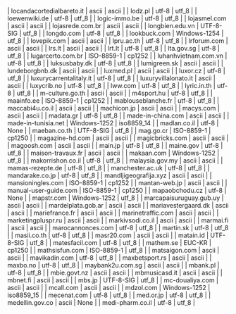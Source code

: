 | locandacortedialbareto.it | ascii | ascii |
| lodz.pl | utf-8 | utf_8 |
| loewenwiki.de | utf-8 | utf_8 |
| logic-immo.be | utf-8 | utf_8 |
| lojasmel.com | ascii | ascii |
| lojasrede.com.br | ascii | ascii |
| longbien.edu.vn | UTF-8-SIG | utf_8 |
| longdo.com | utf-8 | utf_8 |
| lookbuck.com | Windows-1254 | utf_8 |
| lovepik.com | ascii | ascii |
| lpru.ac.th | utf-8 | utf_8 |
| lrforum.com | ascii | ascii |
| lrs.lt | ascii | ascii |
| lrt.lt | utf-8 | utf_8 |
| lta.gov.sg | utf-8 | utf_8 |
| lugarcerto.com.br | ISO-8859-1 | cp1252 |
| luhanhvietnam.com.vn | utf-8 | utf_8 |
| luksusbaby.dk | utf-8 | utf_8 |
| lumigreen.sk | ascii | ascii |
| lundeborgbnb.dk | ascii | ascii |
| luxmed.pl | ascii | ascii |
| luxor.cz | utf-8 | utf_8 |
| luxurycarrentalitaly.it | utf-8 | utf_8 |
| luxuryvillalonato.it | ascii | ascii |
| luxycrib.no | utf-8 | utf_8 |
| lww.com | utf-8 | utf_8 |
| lyric.in.th | utf-8 | utf_8 |
| m-culture.go.th | ascii | ascii |
| m4sport.hu | utf-8 | utf_8 |
| maainfo.ee | ISO-8859-1 | cp1252 |
| mablouseblanche.fr | utf-8 | utf_8 |
| maccabi4u.co.il | ascii | ascii |
| machicon.jp | ascii | ascii |
| macys.com | ascii | ascii |
| madata.gr | utf-8 | utf_8 |
| made-in-china.com | ascii | ascii |
| made-in-tunisia.net | Windows-1252 | iso8859_14 |
| madlan.co.il | utf-8 | None |
| maeban.co.th | UTF-8-SIG | utf_8 |
| mag.go.cr | ISO-8859-1 | cp1250 |
| magazine-hd.com | ascii | ascii |
| magicbricks.com | ascii | ascii |
| magoosh.com | ascii | ascii |
| main.jp | utf-8 | utf_8 |
| maine.gov | utf-8 | utf_8 |
| maison-travaux.fr | ascii | ascii |
| makaan.com | Windows-1252 | utf_8 |
| makorrishon.co.il | utf-8 | utf_8 |
| malaysia.gov.my | ascii | ascii |
| mamas-rezepte.de | utf-8 | utf_8 |
| manchester.ac.uk | utf-8 | utf_8 |
| mandarake.co.jp | utf-8 | utf_8 |
| mandljigeografija.xyz | ascii | ascii |
| mansioningles.com | ISO-8859-1 | cp1252 |
| mantan-web.jp | ascii | ascii |
| manual-user-guide.com | ISO-8859-1 | cp1250 |
| mapaobchodu.cz | utf-8 | None |
| mapstr.com | Windows-1252 | utf_8 |
| marcapaisuruguay.gub.uy | ascii | ascii |
| mardelplata.gob.ar | ascii | ascii |
| mariavestergaard.dk | ascii | ascii |
| mariefrance.fr | ascii | ascii |
| marinetraffic.com | ascii | ascii |
| marketingpluspr.ru | ascii | ascii |
| markivsodi.co.il | ascii | ascii |
| marmai.fi | ascii | ascii |
| marocannonces.com | utf-8 | utf_8 |
| martin.sk | utf-8 | utf_8 |
| masii.co.th | utf-8 | utf_8 |
| masr20.com | ascii | ascii |
| matain.id | UTF-8-SIG | utf_8 |
| matesfacil.com | utf-8 | utf_8 |
| mathem.se | EUC-KR | cp1250 |
| mathsisfun.com | ISO-8859-1 | utf_8 |
| matsaigon.com | ascii | ascii |
| mavikadin.com | utf-8 | utf_8 |
| maxbetsport.rs | ascii | ascii |
| maxbo.no | utf-8 | utf_8 |
| maybank2u.com.sg | ascii | ascii |
| mbank.pl | utf-8 | utf_8 |
| mbie.govt.nz | ascii | ascii |
| mbmusicasd.it | ascii | ascii |
| mbnet.fi | ascii | ascii |
| mbs.jp | UTF-8-SIG | utf_8 |
| mc-doualiya.com | ascii | ascii |
| mcall.com | ascii | ascii |
| mdzol.com | Windows-1252 | iso8859_15 |
| mecenat.com | utf-8 | utf_8 |
| med.or.jp | utf-8 | utf_8 |
| medellin.gov.co | ascii | None |
| medi-pharm.co.il | utf-8 | utf_8 |
